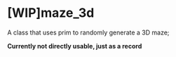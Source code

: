 # [WIP]maze_3d

A class that uses prim to randomly generate a 3D maze;

**Currently not directly usable, just as a record**

